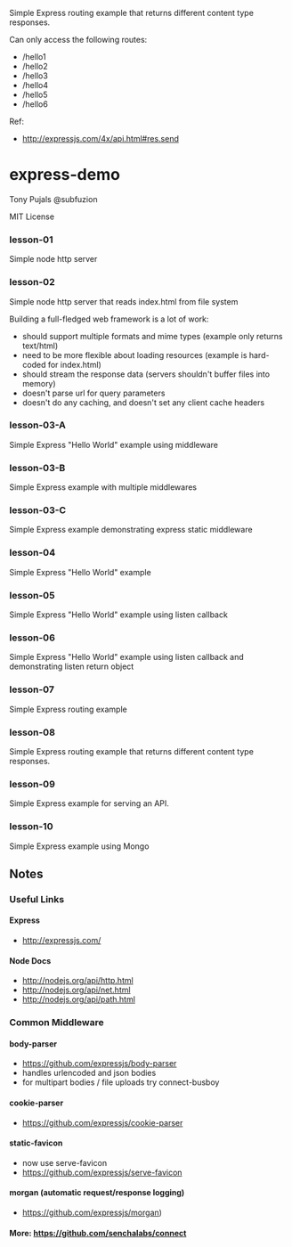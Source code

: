Simple Express routing example that returns different content type responses.

Can only access the following routes:
 * /hello1
 * /hello2
 * /hello3
 * /hello4
 * /hello5
 * /hello6


Ref:

 * http://expressjs.com/4x/api.html#res.send


express-demo
============

Tony Pujals
@subfuzion

MIT License


### lesson-01
Simple node http server


### lesson-02
Simple node http server that reads index.html from file system

Building a full-fledged web framework is a lot of work:

 * should support multiple formats and mime types (example only returns text/html)
 * need to be more flexible about loading resources (example is hard-coded for index.html)
 * should stream the response data (servers shouldn't buffer files into memory)
 * doesn't parse url for query parameters
 * doesn't do any caching, and doesn't set any client cache headers


### lesson-03-A
Simple Express "Hello World" example using middleware


### lesson-03-B
Simple Express example with multiple middlewares


### lesson-03-C
Simple Express example demonstrating express static middleware


### lesson-04
Simple Express "Hello World" example


### lesson-05
Simple Express "Hello World" example using listen callback


### lesson-06
Simple Express "Hello World" example using listen callback and demonstrating listen return object


### lesson-07
Simple Express routing example

### lesson-08

Simple Express routing example that returns different content type responses.

### lesson-09

Simple Express example for serving an API.

### lesson-10

Simple Express example using Mongo


## Notes

### Useful Links

#### Express
* http://expressjs.com/

#### Node Docs
* http://nodejs.org/api/http.html
* http://nodejs.org/api/net.html
* http://nodejs.org/api/path.html


### Common Middleware

#### body-parser

 * https://github.com/expressjs/body-parser
 * handles urlencoded and json bodies
 * for multipart bodies / file uploads try connect-busboy

#### cookie-parser
 * https://github.com/expressjs/cookie-parser

#### static-favicon
 * now use serve-favicon
 * https://github.com/expressjs/serve-favicon

#### morgan (automatic request/response logging)
 * https://github.com/expressjs/morgan)

#### More: https://github.com/senchalabs/connect


